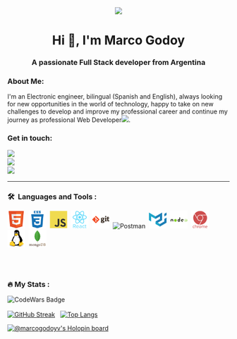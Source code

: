 <div id="header" align="center">
  <img src="https://media.giphy.com/media/M9gbBd9nbDrOTu1Mqx/giphy.gif" width="100"/>
</div>
<h1 align="center">Hi 👋, I'm Marco Godoy</h1>
<h3 align="center">A passionate Full Stack developer from Argentina</h3>

### About Me:

<p text='bold'>I'm an Electronic engineer, bilingual (Spanish and English), always looking for new opportunities in the world of technology, happy to take on new challenges to develop and improve my professional career and continue my journey as professional Web Developer<img src="https://media.giphy.com/media/WUlplcMpOCEmTGBtBW/giphy.gif" width="30">.</p>

### Get in touch:
<div><a href='https://www.linkedin.com/in/marcogdv/'>
<img src='https://img.shields.io/badge/LinkedIn-blue?logo=linkedin&logoColor=white&style=for-the-badge'></img>
</a></div>
<div><a href='https://twitter.com/marcogdv'>
<img src='https://img.shields.io/badge/Twitter-blue?logo=Twitter&logoColor=white&style=for-the-badge'></img>
</a></div>
<div><a href='https://marcogodoy.herokuapp.com'>
<img src='https://img.shields.io/badge/Portfolio-blue?&style=for-the-badge'></img>
</a></div>



---

### 🛠 &nbsp;Languages and Tools :

<p>
<img src="https://github.com/devicons/devicon/blob/master/icons/html5/html5-original.svg" title="HTML5" alt="HTML" width="40" height="40"/>&nbsp;
<img src="https://github.com/devicons/devicon/blob/master/icons/css3/css3-plain-wordmark.svg"  title="CSS3" alt="CSS" width="40" height="40"/>&nbsp;
<img src="https://github.com/devicons/devicon/blob/master/icons/javascript/javascript-original.svg" title="JavaScript" alt="JavaScript" width="40" height="40"/>&nbsp;
<img src="https://github.com/devicons/devicon/blob/master/icons/react/react-original-wordmark.svg" title="React" alt="React" width="40" height="40"/>&nbsp;
<img src="https://github.com/devicons/devicon/blob/master/icons/git/git-original-wordmark.svg" title="Git" **alt="Git" width="40" height="40"/>&nbsp;
<img src="https://www.vectorlogo.zone/logos/getpostman/getpostman-icon.svg" title="Postman"  alt="Postman" width="40" height="40"/>&nbsp;
<img src="https://github.com/devicons/devicon/blob/master/icons/materialui/materialui-original.svg" title="Material UI" alt="Material UI" width="40" height="40"/>&nbsp;
<img src="https://github.com/devicons/devicon/blob/master/icons/nodejs/nodejs-original-wordmark.svg" title="NodeJS" alt="NodeJS" width="40" height="40"/>&nbsp;
<img src="https://github.com/devicons/devicon/blob/master/icons/chrome/chrome-plain-wordmark.svg" title="Chrome" alt="Chrome" width="40" height="40"/>&nbsp;
<img src="https://github.com/devicons/devicon/blob/master/icons/linux/linux-original.svg" title="Linux" alt="Linux" width="40" height="40"/>&nbsp;
<img src="https://github.com/devicons/devicon/blob/master/icons/mongodb/mongodb-original-wordmark.svg" title="MongoDB" alt="MongoDB" width="40" height="40"/>&nbsp;</p>
<br><br>
  
### :fire: My Stats :

![CodeWars Badge](https://www.codewars.com/users/MarcogodoyV/badges/large)
<br><br>
[![GitHub Streak](http://github-readme-streak-stats.herokuapp.com?user=MarcogodoyV&theme=dark&background=000000)](https://git.io/streak-stats)
&nbsp;
[![Top Langs](https://github-readme-stats.vercel.app/api/top-langs/?username=MarcogodoyV&layout=compact&theme=vision-friendly-dark)](https://github.com/anuraghazra/github-readme-stats)

[![@marcogodoyv's Holopin board](https://holopin.io/api/user/board?user=marcogodoyv)](https://holopin.io/@marcogodoyv)
